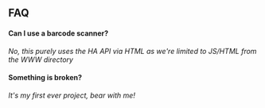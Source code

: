 
## FAQ

#### Can I use a barcode scanner?
*No, this purely uses the HA API via HTML as we're limited to JS/HTML from the WWW directory*

#### Something is broken?

*It's my first ever project, bear with me!*


